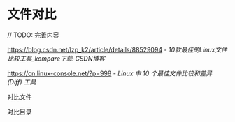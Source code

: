 # 文件对比

// TODO: 完善内容

https://blog.csdn.net/lzp_k2/article/details/88529094 - *10款最佳的Linux文件比较工具_kompare下载-CSDN博客*

https://cn.linux-console.net/?p=998 - *Linux 中 10 个最佳文件比较和差异 (Diff) 工具*

对比文件

对比目录
